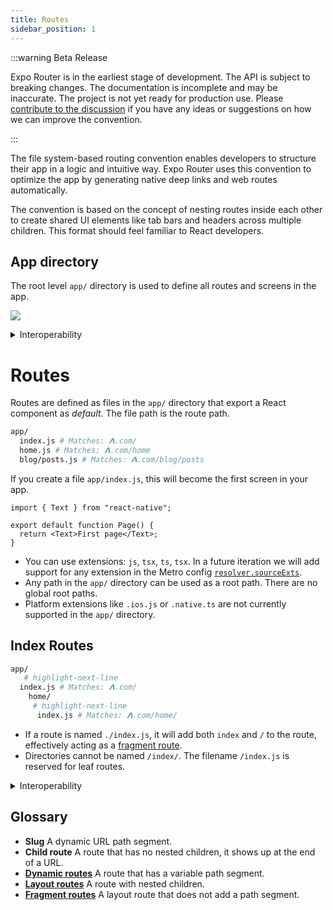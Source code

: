 ```yaml
---
title: Routes
sidebar_position: 1
---
```


:::warning Beta Release

Expo Router is in the earliest stage of development. The API is subject to breaking changes. The documentation is incomplete and may be inaccurate. The project is not yet ready for production use. Please [contribute to the discussion](https://github.com/expo/router/discussions/1) if you have any ideas or suggestions on how we can improve the convention.

:::

The file system-based routing convention enables developers to structure their app in a logic and intuitive way. Expo Router uses this convention to optimize the app by generating native deep links and web routes automatically.

The convention is based on the concept of nesting routes inside each other to create shared UI elements like tab bars and headers across multiple children. This format should feel familiar to React developers.

## App directory

The root level `app/` directory is used to define all routes and screens in the app.

![](./assets/main.png)

<details>
  <summary>Interoperability</summary>

The app directory name could be customizable in the future, but that's not a priority as of now.

- The `app/` directory is similar to the:
- `app/routes/` directory in [Remix](https://remix.run/docs/en/v1/guides/routing#defining-routes).
- `pages/` directory in [Next.js](https://nextjs.org/docs/basic-features/pages).
- `src/routes/` directory in [SvelteKit](https://kit.svelte.dev/docs/routing).
- `app/` directory in the [Next.js layouts RFC](https://nextjs.org/blog/layouts-rfc#introducing-the-app-directory).

The entry file for classic Expo apps is `App.js`, the Expo config file is `app.json` (or `app.config.js`), and the Expo conference is called **App.js conf** so to keep things relatively consistent, the root directory is called `app/`. Luckily, most web frameworks are also using `app/` so it aligns well. This does mean you'll need a monorepo if you want to use Expo and another framework in the same repo.

</details>

# Routes

Routes are defined as files in the `app/` directory that export a React component as _default_. The file path is the route path.

```bash title="File System"
app/
  index.js # Matches: 𝝠.com/
  home.js # Matches: 𝝠.com/home
  blog/posts.js # Matches: 𝝠.com/blog/posts
```

If you create a file `app/index.js`, this will become the first screen in your app.

```tsx title=app/index.js
import { Text } from "react-native";

export default function Page() {
  return <Text>First page</Text>;
}
```

- You can use extensions: `js`, `tsx`, `ts`, `tsx`. In a future iteration we will add support for any extension in the Metro config [`resolver.sourceExts`](https://facebook.github.io/metro/docs/configuration#sourceexts).
- Any path in the `app/` directory can be used as a root path. There are no global root paths.
- Platform extensions like `.ios.js` or `.native.ts` are not currently supported in the `app/` directory.

## Index Routes

```bash title="File System"
app/
   # highlight-next-line
  index.js # Matches: 𝝠.com/
    home/
     # highlight-next-line
      index.js # Matches: 𝝠.com/home/
```

- If a route is named `./index.js`, it will add both `index` and `/` to the route, effectively acting as a [fragment route](/router/docs/features/layout-routes/#fragment-routes).
- Directories cannot be named `/index/`. The filename `/index.js` is reserved for leaf routes.

<details>
  <summary>Interoperability</summary>

Index routes are based on the original `index.html` system from the Tim Berners-Lee/Apache HTTP Server days.

</details>

## Glossary

- **Slug** A dynamic URL path segment.
- **Child route** A route that has no nested children, it shows up at the end of a URL.
- [**Dynamic routes**](/router/docs/features/dynamic-routes) A route that has a variable path segment.
- [**Layout routes**](/router/docs/features/layout-routes) A route with nested children.
- [**Fragment routes**](/router/docs/features/layout-routes#fragment-routes) A layout route that does not add a path segment.
